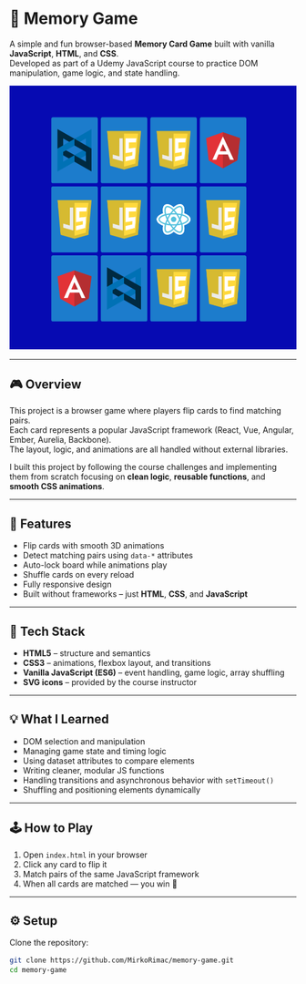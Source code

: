 # 🧠 Memory Game

A simple and fun browser-based **Memory Card Game** built with vanilla **JavaScript**, **HTML**, and **CSS**.  
Developed as part of a Udemy JavaScript course to practice DOM manipulation, game logic, and state handling.

![Memory Game Screenshot](./preview.png)

---

## 🎮 Overview

This project is a browser game where players flip cards to find matching pairs.  
Each card represents a popular JavaScript framework (React, Vue, Angular, Ember, Aurelia, Backbone).  
The layout, logic, and animations are all handled without external libraries.

I built this project by following the course challenges and implementing them from scratch 
focusing on **clean logic**, **reusable functions**, and **smooth CSS animations**.

---

## 🚀 Features

- Flip cards with smooth 3D animations  
- Detect matching pairs using `data-*` attributes  
- Auto-lock board while animations play  
- Shuffle cards on every reload  
- Fully responsive design  
- Built without frameworks – just **HTML**, **CSS**, and **JavaScript**

---

## 🧩 Tech Stack

- **HTML5** – structure and semantics  
- **CSS3** – animations, flexbox layout, and transitions  
- **Vanilla JavaScript (ES6)** – event handling, game logic, array shuffling  
- **SVG icons** – provided by the course instructor

---

## 💡 What I Learned

- DOM selection and manipulation  
- Managing game state and timing logic  
- Using dataset attributes to compare elements  
- Writing cleaner, modular JS functions  
- Handling transitions and asynchronous behavior with `setTimeout()`  
- Shuffling and positioning elements dynamically

---

## 🕹️ How to Play

1. Open `index.html` in your browser  
2. Click any card to flip it  
3. Match pairs of the same JavaScript framework  
4. When all cards are matched — you win 🎉  

---

## ⚙️ Setup

Clone the repository:

```bash
git clone https://github.com/MirkoRimac/memory-game.git
cd memory-game

